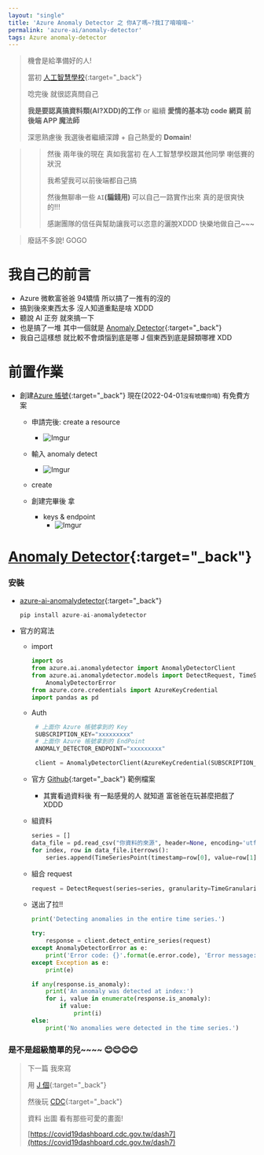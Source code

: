 ```yaml
---
layout: "single"
title: 'Azure Anomaly Detector 之 你A了嗎~?我I了唷唷唷~'
permalink: 'azure-ai/anomaly-detector'
tags: Azure anomaly-detector
---
```


> 機會是給準備好的人!
>
> 當初 [人工智慧學校](https://yuting3656.github.io/yutingblog/tags/#aiacademy){:target="_back"}
>
> 唸完後 就很認真問自己
>
> **我是要認真搞資料類(AI?XDD)的工作** 
> or
>  繼續 **愛情的基本功 code 網頁 前後端 APP 魔法師**
>
> 深思熟慮後 我選後者繼續深蹲 + 自己熱愛的  **Domain**!

>> 然後 
>> 兩年後的現在 
>> 真如我當初 
>> 在人工智慧學校跟其他同學
>> 喇低賽的狀況
>>
>> 我希望我可以前後端都自己搞 
>>
>> 然後無聊串一些 `AI`**(騙錢用)**
>> 可以自己一路實作出來 真的是很爽快的!!!
>>
>> 感謝團隊的信任與幫助讓我可以恣意的灑脫XDDD 快樂地做自己~~~


> 廢話不多說! GOGO

# 我自己的前言

- Azure 微軟富爸爸 94矯情 所以搞了一推有的沒的 
- 搞到後來東西太多 沒人知道重點是啥 XDDD
- 聽說 AI 正夯 就來搞一下
- 也是搞了一堆 其中一個就是 [Anomaly Detector](https://docs.microsoft.com/en-us/azure/cognitive-services/anomaly-detector/quickstarts/client-libraries?pivots=programming-language-python&tabs=windows){:target="_back"}
- 我自己這樣想 就比較不會煩惱到底是哪 J 個東西到底是歸類哪裡 XDD

# 前置作業

- 創建[Azure 帳號](https://azure.microsoft.com/en-us/free/cognitive-services/){:target="_back"} 現在(2022-04-01`沒有唬爛你唷`) 有免費方案
  - 申請完後: create a resource 
     - ![Imgur](https://i.imgur.com/lmUrgjX.png) 
  - 輸入 anomaly detect
     - ![Imgur](https://i.imgur.com/CWuJmuc.png)
  - create

  - 創建完畢後 拿 
     - keys & endpoint
        - ![Imgur](https://i.imgur.com/fZE2BmV.png)


# [Anomaly Detector](https://docs.microsoft.com/en-us/azure/cognitive-services/anomaly-detector/quickstarts/client-libraries?pivots=programming-language-python&tabs=windows){:target="_back"}


### 安裝

- [azure-ai-anomalydetector](https://pypi.org/project/azure-ai-anomalydetector/){:target="_back"}

   ```py
   pip install azure-ai-anomalydetector
   ```

- 官方的寫法

   - import 

      ```py
      import os
      from azure.ai.anomalydetector import AnomalyDetectorClient
      from azure.ai.anomalydetector.models import DetectRequest, TimeSeriesPoint, TimeGranularity, \
          AnomalyDetectorError
      from azure.core.credentials import AzureKeyCredential
      import pandas as pd
      ```

   - Auth 

      ```py
       # 上面你 Azure 帳號拿到的 Key 
       SUBSCRIPTION_KEY="xxxxxxxxx"
       # 上面你 Azure 帳號拿到的 EndPoint
       ANOMALY_DETECTOR_ENDPOINT="xxxxxxxxx"
      ```

      ```py
       client = AnomalyDetectorClient(AzureKeyCredential(SUBSCRIPTION_KEY), ANOMALY_DETECTOR_ENDPOINT)
      ```

    - 官方 [Github](https://github.com/Azure-Samples/AnomalyDetector/blob/master/example-data/request-data.csv){:target="_back"} 範例檔案
       - 其實看過資料後 有一點感覺的人 就知道 富爸爸在玩甚麼把戲了  XDDD


    - 組資料

       ```py
       series = []
       data_file = pd.read_csv("你資料的來源", header=None, encoding='utf-8', parse_dates=[0])
       for index, row in data_file.iterrows():
           series.append(TimeSeriesPoint(timestamp=row[0], value=row[1]))
       ```

    - 組合 request

       ```py
       request = DetectRequest(series=series, granularity=TimeGranularity.daily)
       ```       

    - 送出了拉!!

       ```py
       print('Detecting anomalies in the entire time series.')
       
       try:
           response = client.detect_entire_series(request)
       except AnomalyDetectorError as e:
           print('Error code: {}'.format(e.error.code), 'Error message: {}'.format(e.error.message))
       except Exception as e:
           print(e)
       
       if any(response.is_anomaly):
           print('An anomaly was detected at index:')
           for i, value in enumerate(response.is_anomaly):
               if value:
                   print(i)
       else:
           print('No anomalies were detected in the time series.')
       ```

### 是不是超級簡單的兒~~~~ 😊😊😊😊

> 下一篇 我來寫 
>
> 用 [J 個](https://westus2.dev.cognitive.microsoft.com/docs/services/AnomalyDetector/operations/post-timeseries-entire-detect){:target="_back"}
>
> 然後玩 [CDC](https://www.cdc.gov.tw/en/Disease/SubIndex/){:target="_back"} 
> 
> 資料 出圖 看有那些可愛的畫面!
>
> [https://covid19dashboard.cdc.gov.tw/dash7](https://covid19dashboard.cdc.gov.tw/dash7)

